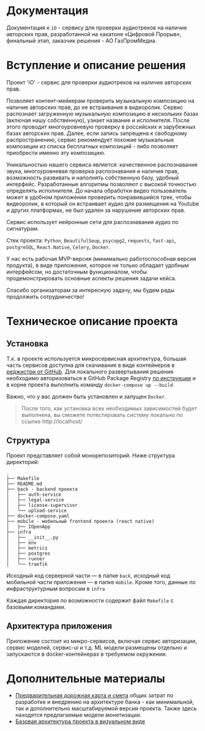# Документация
Документация к `iO` - cервису для проверки аудиотреков на наличие авторских прав, разработанной на хакатоне «Цифровой Прорыв», финальный этап, заказчик решения - АО ГазПромМедиа.

# Вступление и описание решения

Проект 'iO' - cервис для проверки аудиотреков на наличие авторских прав.

Позволяет контент-мейкерам проверить музыкальную композицию на наличие авторских прав, до ее встраивания в видеоролик. Сервис распознает загруженную музыкальную композицию в нескольких базах (включая нашу собственную), узнает название и исполнителя. После этого проводит многоуровневую проверку в российских и зарубежных базах авторских прав. Далее, если запись запрещена к свободному распространению, сервис рекомендует похожие музыкальные композиции из списка бесплатных композиций - либо позволяет приобрести именно эту композицию.

Уникальностью нашего сервиса является: качественное распознавание звука, многоуровневая проверка распознавания и наличия прав, возможность развивать и наполнять собственную базу, удобный интерфейс. Разработанные алгоритмы позволяют с высокой точностью определять исполнителя. До начала обработки видео пользователь может в удобном приложении проверить понравившийся трек, чтобы видеоролик, в который он встраивает аудио для размещения на Youtube и других платформах, не был удален за нарушение авторских прав.

Сервис использует нейронные сети для распознавания аудио по сигнатурам.

Стек проекта: `Python`, `BeautifulSoup`, `psycopg2`, `requests`, `fast-api`,  `postgreSQL`, `React.Native`, `Celery`, `Docker`.

У нас есть рабочая MVP-версия (минимально работоспособная версия продукта), в виде приложения, которое не только обладает удобным интерфейсом, но достаточным функционалом, чтобы продемонстрировать основные аспекты решения задачи кейса.

Спасибо организаторам за интересную задачу, мы будем рады продолжить сотрудничество!

# Техническое описание проекта
## Установка
Т.к. в проекте используется микросервисная архитектура, большая часть сервисов доступна для скачивания в виде контейнеров в [реджистри от GitHub](https://github.com/alewkinr/?tab=packages&repo_name=io).
Для локального развертывания решения необходимо авторизоваться в GitHub Package Registry [по инструкции](https://docs.github.com/en/free-pro-team@latest/packages/using-github-packages-with-your-projects-ecosystem/configuring-docker-for-use-with-github-packages#authenticating-to-github-packages) и в корне проекта выполнить команду `docker-compose up --build`

Важно, что у вас должен быть установлен и запущен `Docker`.

> После того, как установка всех необходимых зависимостей будет выполнена, вы сможете потестировать систему локально по ссылке http://localhost/

## Структура
Проект представляет собой монорепозиторий. Ниже структура директорий:
```
.
├── Makefile
├── README.md
├── back - backend проекта
│   ├── auth-service
│   ├── legal-service
│   ├── license-supervisor
│   └── upload-service
├── docker-compose.yaml
├── mobile - мобильный frontend проекта (react native)
│   ├── IOpenApp
├── infra
│   ├── __init__.py
│   ├── env
│   ├── metrics
│   ├── postgres
│   ├── runner
│   └── traefik
```
Исходный код серверной части — в папке `back`, исходный код мобильной части приложения — в папке `mobile`. Кроме того, данные по инфраструктурным вопросам в `infra`

Каждая директория по возможности содержит файл `Makefile` с базовыми командами.

## Архитектура приложения
Приложение состоит из микро-сервисов, включая сервис авторизации, сервис моделей, сервис-ui и  т.д. 
ML модели размещены отдельно и запускаются в docker-контейнерах в требуемом окружении.

# Дополнительные материалы

- [Предварительная дорожная карта и смета](https://drive.google.com/drive/folders/1EdO1RspZgb3N-MO1c8z-pxKboQSWwY4M?usp=sharing) общих затрат по разработке и внедрению на архитектуре банка - как минимальной, так и дополнительно масштабируемой версии проекта. Также здесь находятся предлагаемые модели монетизации.
- [Базовая архитектура проекта в визуальном виде](https://www.dropbox.com/s/zzulxm6jzfvns6u/structure.png?dl=0)
